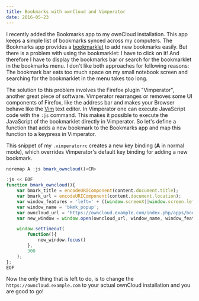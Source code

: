 ```yaml
---
title: Bookmarks with ownCloud and Vimperator
date: 2016-05-23
---
```


I recently added the Bookmarks app to my ownCloud installation. This app keeps a simple list of bookmarks synced across
my computers. The Bookmarks app provides a [bookmarklet](https://en.wikipedia.org/wiki/Bookmarklet) to add new bookmarks
easily. But there is a problem with using the bookmarklet: I have to click on it! And therefore I have to display the
bookmarks bar or search for the bookmarklet in the bookmarks menu. I don't like both approaches for following reasons:
The bookmark bar eats too much space on my small notebook screen and searching for the bookmarklet in the menu takes too
long.

<!--more-->

The solution to this problem involves the Firefox plugin "Vimperator", another great piece of software. Vimperator
rearranges or removes some UI components of Firefox, like the address bar and makes your Browser behave like the
[Vim](http://www.vim.org) text editor. In Vimperator one can execute JavaScript code with the `:js` command. This makes
it possible to execute the JavaScript of the bookmarklet directly in Vimperator. So let's define a function that adds
a new bookmark to the Bookmarks app and map this function to a keypress in Vimperator.

This snippet of my `.vimperatorrc` creates a new key binding (**A** in normal mode), which overrides Vimperator's
default key binding for adding a new bookmark.

```javascript
noremap A :js bmark_owncloud()<CR>

:js << EOF
function bmark_owncloud(){
    var bmark_title = encodeURIComponent(content.document.title);
    var bmark_url = encodeURIComponent(content.document.location);
    var window_features = 'left=' + ((window.screenX||window.screen.left) + 10) + ',top=' + ((window.screenY||window.screen.top) + 10) + ',height=500px,width=550px,resizable=1,alwaysRaised=1';
    var window_name = 'bkmk_popup';
    var owncloud_url = 'https://owncloud.example.com/index.php/apps/bookmarks/bookmarklet?output=popup&url=' + bmark_url + '&title=' + bmark_title;
    var new_window = window.open(owncloud_url, window_name, window_features);

    window.setTimeout(
        function(){
            new_window.focus()
        },
        300
    );
};
EOF
```

Now the only thing that is left to do, is to change the `https://owncloud.example.com` to your actual ownCloud
installation and you are good to go!

